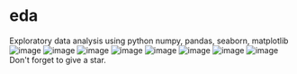 # eda
Exploratory data analysis using python
numpy, pandas, seaborn, matplotlib
![image](https://user-images.githubusercontent.com/60959655/129668958-77b328b2-13fd-4691-8d02-6ab1c023cc0e.png)
![image](https://user-images.githubusercontent.com/60959655/129669037-33d56833-6186-498e-8253-54af19520850.png)
![image](https://user-images.githubusercontent.com/60959655/129669086-c6c80edc-6a3e-44bd-9c9b-d7ba731070aa.png)
![image](https://user-images.githubusercontent.com/60959655/129669175-f6fdfab6-f9a9-4dc3-b66b-6154823a522e.png)
![image](https://user-images.githubusercontent.com/60959655/129669241-3e0337bc-1b13-479d-9b52-2f74de8b4243.png)
![image](https://user-images.githubusercontent.com/60959655/129669293-cd6b5b42-ce56-4493-8227-7fd9337a6d28.png)
![image](https://user-images.githubusercontent.com/60959655/129669321-e594dbb9-83e9-4941-a722-5d01ccc1d3b6.png)
![image](https://user-images.githubusercontent.com/60959655/129669363-78a0c122-0131-4376-ac76-2e479e55dd41.png)
Don't forget to give a star.

